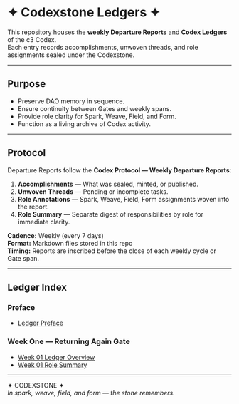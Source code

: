 # ✦ Codexstone Ledgers ✦  

This repository houses the **weekly Departure Reports** and **Codex Ledgers** of the c3 Codex.  
Each entry records accomplishments, unwoven threads, and role assignments sealed under the Codexstone.  

---

## Purpose  
- Preserve DAO memory in sequence.  
- Ensure continuity between Gates and weekly spans.  
- Provide role clarity for Spark, Weave, Field, and Form.  
- Function as a living archive of Codex activity.  

---

## Protocol  
Departure Reports follow the **Codex Protocol — Weekly Departure Reports**:  

1. **Accomplishments** — What was sealed, minted, or published.  
2. **Unwoven Threads** — Pending or incomplete tasks.  
3. **Role Annotations** — Spark, Weave, Field, Form assignments woven into the report.  
4. **Role Summary** — Separate digest of responsibilities by role for immediate clarity.  

**Cadence:** Weekly (every 7 days)  
**Format:** Markdown files stored in this repo  
**Timing:** Reports are inscribed before the close of each weekly cycle or Gate span.  

---

## Ledger Index  

### Preface  
- [Ledger Preface](docs/ledger_preface.md)  

### Week One — Returning Again Gate  
- [Week 01 Ledger Overview](docs/week_01_ledger.md)  
- [Week 01 Role Summary](docs/week_01_role_summary.md)  

---

✦ CODEXSTONE ✦  
*In spark, weave, field, and form — the stone remembers.*  
